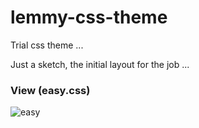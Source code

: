 # lemmy-css-theme
Trial css theme ...

Just a sketch, the initial layout for the job ...

### View (easy.css)

![easy](https://github.com/Toxu-ru/lemmy-css-theme-easy/blob/master/easy.jpg)
